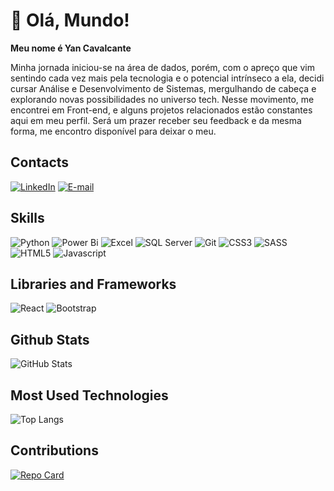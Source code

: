 # **👋 Olá, Mundo!** 
**Meu nome é Yan Cavalcante**                             
 
Minha jornada iniciou-se na área de dados, porém, com o apreço que vim sentindo cada vez mais pela tecnologia e o potencial intrínseco a ela, decidi cursar Análise e Desenvolvimento de Sistemas, mergulhando de cabeça e explorando novas possibilidades no universo tech. Nesse movimento, me encontrei em Front-end, e alguns projetos relacionados estão constantes aqui em meu perfil. Será um prazer receber seu feedback e da mesma forma, me encontro disponível para deixar o meu.

## Contacts
[![LinkedIn](https://img.shields.io/badge/LinkedIn-white?style=for-the-badge&logo=linkedin&logoColor=0E76A8)](https://www.linkedin.com/in/yancavalcante27/)
[![E-mail](https://img.shields.io/badge/-Email-087DD9?style=for-the-badge&logo=microsoft-outlook&logoColor=white)](mailto:yanbreno27@gmail.com)
## Skills
![Python](https://img.shields.io/badge/Python-FFCC08?style=for-the-badge&logo=python)
![Power Bi](https://img.shields.io/badge/Power_BI-000?style=for-the-badge&logo=powerbi&logoColor=yellow)
![Excel](https://img.shields.io/badge/Excel-1c7a27?style=for-the-badge&logo=microsoft-excel)
![SQL Server](https://img.shields.io/badge/SQL%20Server-AC2329?style=for-the-badge&logo=microsoft-sql-server)
![Git](https://img.shields.io/badge/GIT-F05639?style=for-the-badge&logo=git&logoColor=black)
![CSS3](https://img.shields.io/badge/CSS3-fff?style=for-the-badge&logo=css3&logoColor=264CE4)
![SASS](https://img.shields.io/badge/SASS-CC6698?style=for-the-badge&logo=sass&logoColor=fff)
![HTML5](https://img.shields.io/badge/HTML5-fff?style=for-the-badge&logo=html5)
![Javascript](https://img.shields.io/badge/javascript-fff?style=for-the-badge&logo=javascript)
## Libraries and Frameworks
![React](https://img.shields.io/badge/React-1A0F59?style=for-the-badge&logo=react)
![Bootstrap](https://img.shields.io/badge/Bootstrap-black?style=for-the-badge&logo=bootstrap)
## Github Stats
![GitHub Stats](https://github-readme-stats.vercel.app/api?username=Yan2024&theme=transparent&bg_color=000&border_color=30A3DC&show_icons=true&icon_color=30A3DC&title_color=E94D5F&text_color=FFF&hide_title=true)
## Most Used Technologies
![Top Langs](https://github-readme-stats-git-masterrstaa-rickstaa.vercel.app/api/top-langs/?username=Yan2024&layout=compact&bg_color=000&border_color=30A3DC&title_color=E94D5F&text_color=FFF)
## Contributions
[![Repo Card](https://github-readme-stats.vercel.app/api/pin/?username=Yan2024&repo=dio-lab-open-source&bg_color=000&border_color=30A3DC&show_icons=true&icon_color=30A3DC&title_color=E94D5F&text_color=FFF)](https://github.com/Yan2024/dio-lab-open-source)
